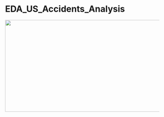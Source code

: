 # EDA_US_Accidents_Analysis

<a href="url"><img src="accidents.png" align="center" height="300" width="600" ></a>
